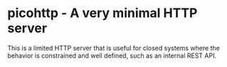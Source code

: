 # picohttp - A very minimal HTTP server

This is a limited HTTP server that is useful for closed systems where the behavior is constrained and well defined, such as an internal REST API.
